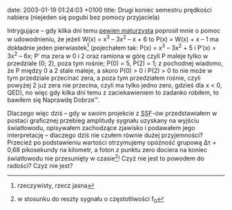 date: 2003-01-19 01:24:03 +0100
title: Drugi koniec semestru prędkości nabiera (niejeden się pogubi bez pomocy przyjaciela)

Intrygujące – gdy kilka dni temu [pewien maturzysta](http://bol-istnienia.org/?lupa=530 'dmr musi zapierdalać') poprosił mnie o pomoc w udowodnieniu, że jeżeli W(x) = x<sup>3</sup> – 3x<sup>2</sup> – x + 6 to P(x) = W(x) + x – 1 ma dokładnie jeden pierwiastek[^1] (pojechałem tak: P(x) = x<sup>3</sup> – 3x<sup>2</sup> + 5 i P′(x) = 3x<sup>2</sup> – 6x; P′ ma zera w 0 i 2 oraz ramiona w górę czyli P maleje tylko w przedziale (0; 2), poza tym rośnie; P(0) = 5, P(2) = 1; z pochodnej wiadomo, że P między 0 a 2 stale maleje, a skoro P(0) > 0 i P(2) > 0 to nie może w tym przedziale przecinać zera, a poza tym przedziałem rośnie, czyli powyżej 2 już zera nie przecina, czyli ma tylko jedno zero, gdzieś dla x < 0, QED), no więc gdy kilka dni temu z zaciekawieniem to zadanko robiłem, to bawiłem się Naprawdę Dobrze™.

Dlaczego więc dziś – gdy w swoim projekcie z <acronym title='systemy i sieci fotoniczne'>SSF</acronym>-ów przedstawiałem w postaci graficznej przebieg amplitudy sygnału uzyskany na wyjściu światłowodu, opisywałem zachodzące zjawisko i podawałem jego interpretację – dlaczego dziś nie czułem równie dużej przyjemności? Przecież po podstawieniu wartości otrzymujemy opóźność grupową ∆τ = 0,68 pikosekundy na kilometr, a foton z punktu zero dociera na koniec światłowodu nie przesunięty w czasie[^2]! Czyż nie jest to powodem do radości? Czyż nie jest?

[^1]: rzeczywisty, rzecz jasna
[^2]: w stosunku do reszty sygnału o częstotliwości f<sub>0</sub>
